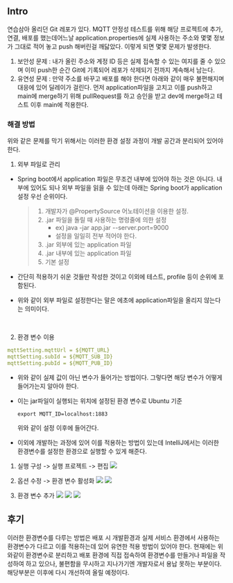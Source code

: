 Intro
-----

연습삼아 올리던 Git 레포가 있다. MQTT 안정성 테스트를 위해 해당 프로젝트에 추가, 연결, 배포를 했는데어느날 application.properties에 실제 사용하는 주소와 몇몇 정보가 그대로 적어 놓고 push 해버린걸 깨닳았다. 이렇게 되면 몇몇 문제가 발생한다.

1. 보안성 문제 : 내가 올린 주소와 계정 ID 등은 실제 접속할 수 있는 여지를 줄 수 있으며 이미 push한 순간 Git에 기록되어 레포가 삭제되기 전까지 계속해서 남는다.
2. 유연성 문제 : 만약 주소를 바꾸고 배포를 해야 한다면 아래와 같이 매우 불편해지며 대응에 있어 딜레이가 걸린다. 먼저 application파일을 고치고 이를 push하고 main에 merge하기 위해 pullRequest를 하고 승인을 받고 dev에 merge하고 테스트 이후 main에 적용한다.

### 해결 방법

위와 같은 문제를 막기 위해서는 이러한 환경 설정 과정이 개발 공간과 분리되어 있어야 한다.

1. 외부 파일로 관리

* Spring boot에서 application 파일은 무조건 내부에 있어야 하는 것은 아니다. 내부에 있어도 되나 외부 파일을 읽을 수 있는데 아래는 Spring boot가 application 설정 우선 순위이다.

  > 1. 개발자가 @PropertySource 어노테이션을 이용한 설정.
  > 2. .jar 파일을 돌릴 때 사용하는 명령줄에 의한 설정
  >    * ex) java -jar app.jar --server.port=9000
  >    * 설정을 일일히 전부 적어야 한다.
  > 3. .jar 외부에 있는 application 파일
  > 4. .jar 내부에 있는 application 파일
  > 5. 기본 설정
* 간단히 적용하기 쉬운 것들만 작성한 것이고 이외에 테스트, profile 등이 순위에 포함된다.

* 위와 같이 외부 파일로 설정한다는 말은 에초에 application파일을 올리지 않는다는 의미이다.

<br />

2. 환경 변수 이용

```yml
mqttSetting.mqttUrl = ${MQTT_URL}
mqttSetting.subId = ${MQTT_SUB_ID}
mqttSetting.pubId = ${MQTT_PUB_ID}
```

* 위와 같이 실제 값이 아닌 변수가 들어가는 방법이다. 그렇다면 해당 변수가 어떻게 들어가는지 알아야 한다.
* 이는 jar파일이 실행되는 위치에 설정된 환경 변수로 Ubuntu 기준

  ```shell
  export MQTT_ID=localhost:1883
  ```

  위와 같이 설정 이후에 들어간다.
* 이외에 개발하는 과정에 있어 이를 적용하는 방법이 있는데 IntelliJ에서는 이러한 환경변수를 설정한 환경으로 실행할 수 있게 해준다.

1. 실행 구성 -\> 실행 프로젝트 -\> 편집 ![](https://velog.velcdn.com/images/faulty337/post/f3588b0a-cc7a-490a-94e3-23caa009d345/image.png)

2. 옵션 수정 -\> 환경 변수 활성화 ![](https://velog.velcdn.com/images/faulty337/post/bb78cd35-5d1c-4a39-a23e-7bacd2f3a382/image.png) ![](https://velog.velcdn.com/images/faulty337/post/a40b7dea-e8b3-48e5-af29-0c2eb5ef7e5c/image.png)

3. 환경 변수 추가 ![](https://velog.velcdn.com/images/faulty337/post/568dd319-059b-48df-88b4-cf6a12fd279e/image.png) ![](https://velog.velcdn.com/images/faulty337/post/e9a69dec-3ca5-49b5-95c7-4c3e87154c1b/image.png) ![](https://velog.velcdn.com/images/faulty337/post/4df2dd47-45bc-448b-81a4-a2db0ebb5ef2/image.png)

후기
---

이러한 환경변수를 다루는 방법은 배포 시 개발환경과 실제 서비스 환경에서 사용하는 환경변수가 다르고 이를 적용하는데 있어 유연한 적용 방법이 있어야 한다. 현재에는 위와같이 환경변수로 분리하고 배포 환경에 직접 접속하여 환경변수를 만들거나 파일을 작성하여 하고 있으나, 불편함을 무시하고 지나가기엔 개발자로서 용납 못하는 부분이다. 해당부분은 이후에 다시 개선하여 올릴 예정이다.

